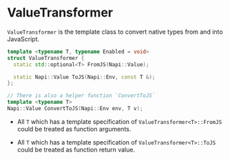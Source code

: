 # ValueTransformer

`ValueTransformer` is the template class to convert native types from and into JavaScript.

```cpp
template <typename T, typename Enabled = void>
struct ValueTransformer {
  static std::optional<T> FromJS(Napi::Value);

  static Napi::Value ToJS(Napi::Env, const T &);
};

// There is also a helper function `ConvertToJS`
template <typename T>
Napi::Value ConvertToJS(Napi::Env env, T v);
```

- All `T` which has a template specification of `ValueTransformer<T>::FromJS` could be treated as function arguments.

- All `T` which has a template specification of `ValueTransformer<T>::ToJS` could be treated as function return value.
